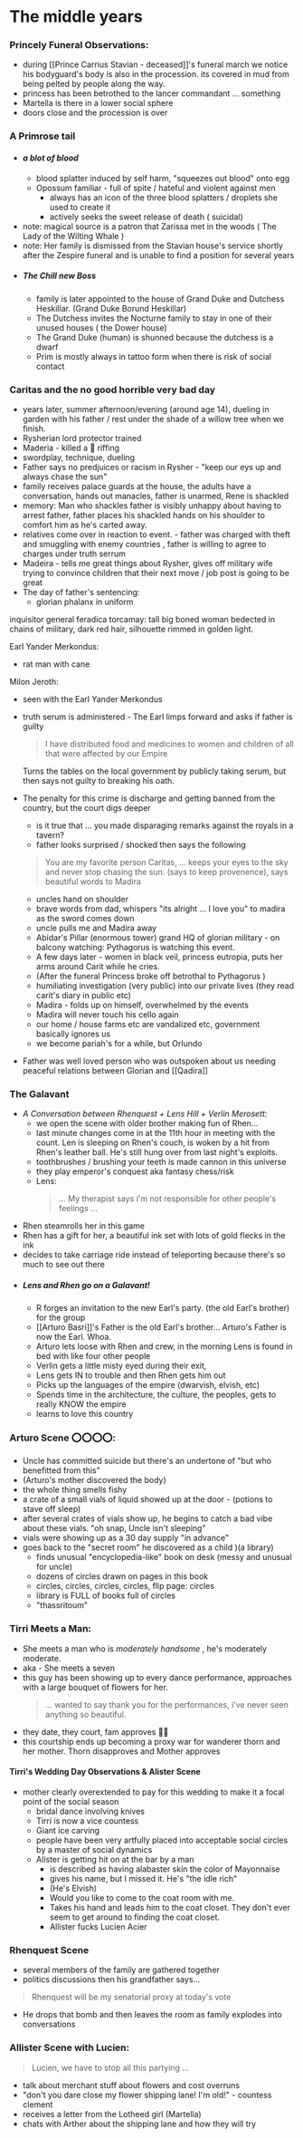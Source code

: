 # The middle years

### Princely Funeral Observations:
- during [[Prince Carrius Stavian - deceased]]'s funeral march we notice his bodyguard's body is also in the procession.  its covered in mud from being pelted by people along the way.
- princess has been betrothed to the lancer commandant ... something
- Martella is there in a lower social sphere
- doors close and the procession is over
### A Primrose tail
- #### *a blot of blood*
	- blood splatter induced by self harm, "squeezes out blood" onto egg
	- Opossum familiar - full of spite / hateful and violent against men
		- always has an icon of the three blood splatters / droplets she used to create it
		- actively seeks the sweet release of death ( suicidal)
- note:  magical source is a patron that Zarissa met in the woods ( The Lady of the Wilting Whale )
- note: Her family is dismissed from the Stavian house's service shortly after the Zespire funeral and is unable to find a position for several years
- ##### The Chill new Boss
	- family is later appointed to the house of Grand Duke and Dutchess Heskillar. (Grand Duke Borund Heskillar)
	- The Dutchess invites the Nocturne family to stay in one of their unused houses ( the Dower house)
	- The Grand Duke (human) is shunned because the dutchess is a dwarf
	- Prim is mostly always in tattoo form when there is risk of social contact
### Caritas and the no good horrible very bad day
- years later, summer afternoon/evening (around age 14), dueling in garden with his father / rest under the shade of a willow tree when we finish.
- Rysherian lord protector trained 
- Maderia - killed a 🐷  riffing 
- swordplay, technique, dueling
- Father says no predjuices or racism in Rysher - "keep our eys up and always chase the sun"
- family receives palace guards at the house, the adults have a conversation, hands out manacles, father is unarmed, Rene is shackled
- memory:  Man who shackles father is visibly unhappy about having to arrest father, father places his shackled hands on his shoulder to comfort him as he's carted away.
- relatives come over in reaction to event. - father was charged with theft and smuggling with enemy countries , father is willing to agree to charges under truth serrum 
- Madeira - tells me great things about Rysher, gives off military wife trying to convince children that their next move / job post is going to be great
- The day of father's sentencing:
	- glorian phalanx in uniform

inquisitor general feradica torcamay:
	tall big boned woman bedected in chains of military, dark red hair, silhouette rimmed in golden light.  

Earl Yander Merkondus:
- rat man with cane

Milon Jeroth:
- seen with the Earl Yander Merkondus

- truth serum is administered - The Earl limps forward and asks if father is guilty
	> I have distributed food and medicines to women and children of all that were affected by our Empire
	
	Turns the tables on the local government by publicly taking serum, but then says not guilty to breaking his oath.
- The penalty for this crime is discharge and getting banned from the country, but the court digs deeper
	- is it true that ... you made disparaging remarks against the royals in a tavern?
	- father looks surprised / shocked then says the following
	> 	You are my favorite person Caritas, ... keeps your eyes to the sky and never stop chasing the sun. (says to keep provenence), says beautiful words to Madira 
	- uncles hand on shoulder
	- brave words from dad, whispers "its alright ... I love you" to madira as the sword comes down	
	- uncle pulls me and Madira away
	- Abidar's Pillar (enormous tower) grand HQ of glorian military - on balcony watching:  Pythagorus is watching this event.
	- A few days later - women in black veil, princess eutropia, puts her arms around Carit while he cries.
	- (After the funeral Princess broke off betrothal to Pythagorus )
	- humiliating investigation (very public) into our private lives (they read carit's diary in public etc)
	- Madira - folds up on himself, overwhelmed by the events
	- Madira will never touch his cello again
	- our home / house farms etc are vandalized etc, government basically ignores us 
	- we become pariah's for a while, but Orlundo 
- Father was well loved person who was outspoken about us needing peaceful relations between Glorian and  [[Qadira]]



### The Galavant
- *A Conversation between Rhenquest + Lens Hill + Verlin Merosett:*
	- we open the scene with older brother making fun of Rhen...
	- last minute changes come in at the 11th hour in meeting with the count.  Len is sleeping on Rhen's couch, is woken by a hit from Rhen's leather ball.  He's still hung over from last night's exploits.
	- toothbrushes / brushing your teeth is made cannon in this universe
	- they play emperor's conquest aka fantasy chess/risk
	- Lens:  
		> ... My therapist says i'm not responsible for other people's feelings ...
- Rhen steamrolls her in this game
- Rhen has a gift for her, a beautiful ink set with lots of gold flecks in the ink
- decides to take carriage ride instead of teleporting because there's so much to see out there
- ##### Lens and Rhen go on a Galavant! 
	- R forges an invitation to the new Earl's party.  (the old Earl's brother) for the group
	- [[Arturo Basri]]'s Father is the old Earl's brother... Arturo's Father is now the Earl.  Whoa.
	- Arturo lets loose with Rhen and crew, in the morning Lens is found in bed with like four other people
	- Verlin gets a little misty eyed during their exit,
	- Lens gets IN to trouble and then Rhen gets him out
	- Picks up the languages of the empire (dwarvish, elvish, etc)
	- Spends time in the architecture, the culture, the peoples, gets to really KNOW the empire
	- learns to love this country
### Arturo Scene ⭕️⭕️⭕️⭕️:
- Uncle has committed suicide but there's an undertone of "but who benefitted from this"
- (Arturo's mother discovered the body)
- the whole thing smells fishy
- a crate of a small vials of liquid showed up at the door - (potions to stave off sleep)
- after several crates of vials show up, he begins to catch a bad vibe about these vials.  "oh snap, Uncle isn't sleeping"
- vials were showing up as a 30 day supply "in advance"
- goes back to the "secret room" he discovered as a child )(a library)
	- finds unusual "encyclopedia-like" book on desk (messy and unusual for uncle) 
	- dozens of circles drawn on pages in this book
	- circles, circles, circles, circles, flip page: circles
	- library is FULL of books full of circles
	- "thassritoum"

### Tirri Meets a Man:
- She meets a man who is _moderately handsome_ , he's moderately moderate.
- aka - She meets a seven
- this guy has been showing up to every dance performance, approaches with a large bouquet of flowers for her.
	> ... wanted to say thank you for the performances, i've never seen anything so beautiful.
- they date, they court, fam approves 👍🏼
- this courtship ends up becoming a proxy war for wanderer thorn and her mother. Thorn disapproves and Mother approves
#### Tirri's Wedding Day Observations & Alister Scene
- mother clearly overextended to pay for this wedding to make it a focal point of the social season
	- bridal dance involving knives
	- Tirri is now a vice countess
	- Giant ice carving
	- people have been very artfully placed into acceptable social circles by a master of social dynamics
	- Alister is getting hit on at the bar by a man
		- is described as having alabaster skin the color of Mayonnaise 
		- gives his name, but I missed it.  He's "the idle rich"
		- (He's Elvish)
		- Would you like to come to the coat room with me.
		- Takes his hand and leads him to the coat closet.  They don't ever seem to get around to finding the coat closet.
		- Allister fucks Lucien Acier

### Rhenquest Scene
- several members of the family are gathered together
- politics discussions then his grandfather says...
> 	Rhenquest will be my senatorial proxy at today's vote
- He drops that bomb and then leaves the room as family explodes into conversations

### Allister Scene with Lucien:
> Lucien, we have to stop all this partying ...
- talk about merchant stuff about flowers and cost overruns
- "don't you dare close my flower shipping lane!  I'm old!" - countess clement
- receives a letter from the Lotheed girl (Martella)
- chats with Arther about the shipping lane and how they will try 

